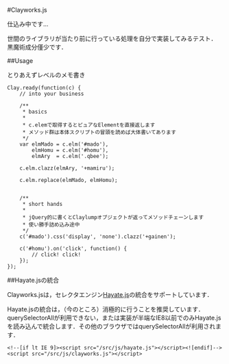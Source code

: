 #Clayworks.js

仕込み中です...

世間のライブラリが当たり前に行っている処理を自分で実装してみるテスト．
黒魔術成分僅少です．

##Usage

とりあえずレベルのメモ書き

    Clay.ready(function(c) {
        // into your business

        /**
         * basics
         *
         * c.elemで取得するとピュアなElementを直接返します
         * メソッド群は本体スクリプトの冒頭を読めば大体書いてあります
         */
        var elmMado = c.elm('#mado'),
            elmHomu = c.elm('#homu'),
            elmAry  = c.elm('.qbee');

        c.elm.clazz(elmAry, '+mamiru');

        c.elm.replace(elmMado, elmHomu);


        /**
         * short hands
         *
         * jQuery的に書くとClaylumpオブジェクトが返ってメソッドチェーンします
         * 使い勝手詰め込み途中
         */
        c('#mado').css('display', 'none').clazz('+gainen');

        c('#homu').on('click', function() {
            // click! click!
        });
    });

##Hayate.jsの統合

Clayworks.jsは，セレクタエンジン[Hayate.js](https://github.com/ahomu/Hayate "ahomu/Hayate - GitHub")の統合をサポートしています．

Hayate.jsの統合は，（今のところ）消極的に行うことを推奨しています．querySelectorAllが利用できない，または実装が半端なIE8以前でのみHayate.jsを読み込んで統合します．その他のブラウザではquerySelectorAllが利用されます．

    <!--[if lt IE 9]><script src="/src/js/hayate.js"></script><![endif]-->
    <script src="/src/js/clayworks.js"></script>
